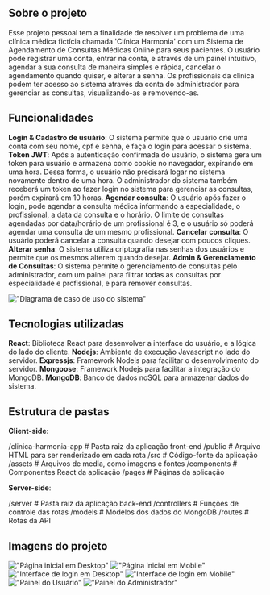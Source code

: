 ## Sobre o projeto

Esse projeto pessoal tem a finalidade de resolver um problema de uma clínica médica fictícia chamada 'Clínica Harmonia' com um Sistema de Agendamento de Consultas Médicas Online para seus pacientes. O usuário pode registrar uma conta, entrar na conta, e através de um painel intuitivo, agendar a sua consulta de maneira simples e rápida, cancelar o agendamento quando quiser, e alterar a senha. Os profissionais da clínica podem ter acesso ao sistema através da conta do administrador para gerenciar as consultas, visualizando-as e removendo-as.

## Funcionalidades

**Login & Cadastro de usuário**: O sistema permite que o usuário crie uma conta com seu nome, cpf e senha, e faça o login para acessar o sistema.
**Token JWT**: Após a autenticação confirmada do usuário, o sistema gera um token para usuário e armazena como cookie no navegador, expirando em uma hora. Dessa forma, o usuário não precisará logar no sistema novamente dentro de uma hora. O administrador do sistema também receberá um token ao fazer login no sistema para gerenciar as consultas, porém expirará em 10 horas.
**Agendar consulta**: O usuário após fazer o login, pode agendar a consulta médica informando a especialidade, o profissional, a data da consulta e o horário. O limite de consultas agendadas por data/horário de um profissional é 3, e o usuário só poderá agendar uma consulta de um mesmo profissional.
**Cancelar consulta**: O usuário poderá cancelar a consulta quando desejar com poucos cliques.
**Alterar senha**: O sistema utiliza criptografia nas senhas dos usuários e permite que os mesmos alterem quando desejar.
**Admin & Gerenciamento de Consultas**: O sistema permite o gerenciamento de consultas pelo administrador, com um painel para filtrar todas as consultas por especialidade e profissional, e para remover consultas.

!["Diagrama de caso de uso do sistema"](./docs/consultations-scheduling-diagram.jpeg)

## Tecnologias utilizadas

**React**: Biblioteca React para desenvolver a interface do usuário, e a lógica do lado do cliente.
**Nodejs**: Ambiente de execução Javascript no lado do servidor.
**Expressjs**: Framework Nodejs para facilitar o desenvolvimento do servidor.
**Mongoose**: Framework Nodejs para facilitar a integração do MongoDB.
**MongoDB**: Banco de dados noSQL para armazenar dados do sistema.

## Estrutura de pastas

**Client-side**:

/clinica-harmonia-app  # Pasta raiz da aplicação front-end
    /public            # Arquivo HTML para ser renderizado em cada rota
    /src               # Código-fonte da aplicação
        /assets        # Arquivos de media, como imagens e fontes
        /components    # Componentes React da aplicação
        /pages         # Páginas da aplicação

**Server-side**:

/server                # Pasta raiz da aplicação back-end
    /controllers       # Funções de controle das rotas
    /models            # Modelos dos dados do MongoDB
    /routes            # Rotas da API

## Imagens do projeto

!["Página inicial em Desktop"](./docs/home-page-desktop.jpeg)
!["Página inicial em Mobile"](./docs/home-page-mobile.jpeg)
!["Interface de login em Desktop"](./docs/captura-login-desktop.jpeg)
!["Interface de login em Mobile"](./docs/captura-login-mobile.jpeg)
!["Painel do Usuário"](./docs/captura-painel.jpg)
!["Painel do Administrador"](./docs/captura-admin-area.jpg)